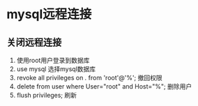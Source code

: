 # mysql远程连接

## 关闭远程连接

1. 使用root用户登录到数据库
2. use mysql 选择mysql数据库
3. revoke all privileges on *.* from 'root'@'%'; 撤回权限
4. delete from user where User="root" and Host="%"; 删除用户
5. flush privileges; 刷新

